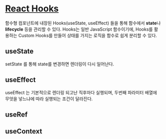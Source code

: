 # [React Hooks](https://velog.io/@velopert/react-hooks#1-usestate)

함수형 컴포넌트에 내장된 Hooks(useState, useEffect) 들을 통해 함수에서 **state**나 **lifecycle** 등을 관리할 수 있다.
Hooks는 일반 JavaScript 함수이기에, Hooks를 활용하는 Custom Hooks를 만들어 상태를 가지는 로직을 함수로 쉽게 분리할 수 있다.

## useState

setState 를 통해 state를 변경하면 렌더링이 다시 일어난다.



## useEffect

useEffect 는 기본적으로 렌더링 되고난 직후마다 실행되며, 두번째 파라미터 배열에 무엇을 넣느냐에 따라 실행되는 조건이 달라진다.



## useRef




## useContext
